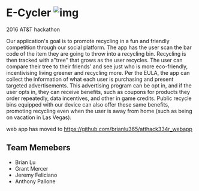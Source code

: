 # E-Cycler ![img](http://i.imgur.com/fqlA0y5.png)
2016 AT&amp;T hackathon 

Our application's goal is to promote recycling in a fun and friendly competition through our social platform.  The app has the user scan the bar code of the item they are going to throw into a recycling bin.  Recycling is then tracked with a"tree" that grows as the user recycles. The user can compare their tree to their friends' and see just who is more eco-friendly, incentivising living greener and recycling more. Per the EULA, the app can collect the information of what each user is purchasing and present targeted advertisements. This advertising program can be opt in, and if the user opts in, they can receive benefits, such as coupons for products they order repeatedly, data incentives, and other in game credits. Public recycle bins equipped with our device can also offer these same benefits, promoting recycling even when the user is away from home (such as being on vacation in Las Vegas).

web app has moved to https://github.com/brianlu365/atthack334r_webapp

## Team Memebers
* Brian Lu
* Grant Mercer
* Jeremy Feliciano
* Anthony Pallone


